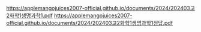 https://applemangojuices2007-official.github.io/documents/2024/202403고2화학1생명과학1.pdf
https://applemangojuices2007-official.github.io/documents/2024/202403고2화학1생명과학1정답.pdf